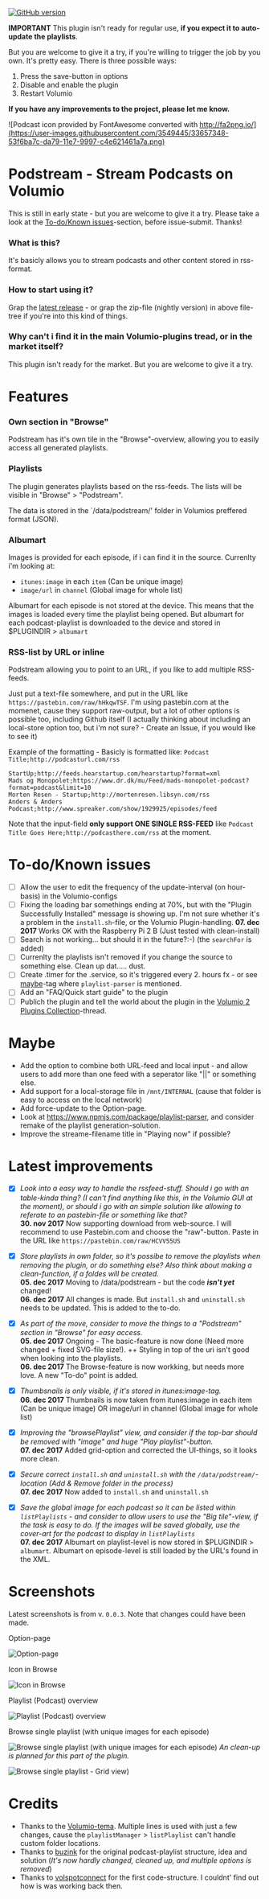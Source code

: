 [![GitHub version](https://badge.fury.io/gh/exetico%2Fvolumio-plugins.svg)](https://badge.fury.io/gh/exetico%2Fvolumio-plugins)

**IMPORTANT**
This plugin isn't ready for regular use, **if you expect it to auto-update the playlists**.

But you are welcome to give it a try, if you're willing to trigger the job by you own. It's pretty easy. There is three possible ways:
1. Press the save-button in options
2. Disable and enable the plugin
3. Restart Volumio

**If you have any improvements to the project, please let me know.**


![Podcast icon provided by FontAwesome converted with http://fa2png.io/](https://user-images.githubusercontent.com/3549445/33657348-53f6ba7c-da79-11e7-9997-c4e621461a7a.png)


# Podstream - Stream Podcasts on Volumio
This is still in early state - but you are welcome to give it a try. Please take a look at the [To-do/Known issues](#to-doknown-issues)-section, before issue-submit. Thanks!

### What is this?
It's basicly allows you to stream podcasts and other content stored in rss-format.

### How to start using it?
Grap the [latest release](https://github.com/exetico/volumio-plugins/releases/latest) - or grap the zip-file (nightly version) in above file-tree if you're into this kind of things.

### Why can't i find it in the main Volumio-plugins tread, or in the market itself?
This plugin isn't ready for the market. But you are welcome to give it a try.


# Features
### Own section in "Browse"
Podstream has it's own tile in the "Browse"-overview, allowing you to easily access all generated playlists.

### Playlists
The plugin generates playlists based on the rss-feeds. The lists will be visible in "Browse" > "Podstream". 

The data is stored in the `/data/podstream/' folder in Volumios preffered format (JSON).

### Albumart
Images is provided for each episode, if i can find it in the source. Currenlty i'm looking at:
- `itunes:image` in each `item` (Can be unique image)
- `image/url` in `channel` (Global image for whole list)

Albumart for each episode is not stored at the device. This means that the images is loaded every time the playlist being opened. But albumart for each podcast-playlist is downloaded to the device and stored in $PLUGINDIR > `albumart`

### RSS-list by URL or inline
Podstream allowing you to point to an URL, if you like to add multiple RSS-feeds.

Just put a text-file somewhere, and put in the URL like `https://pastebin.com/raw/hHkqwTSF`. I'm using pastebin.com at the momenet, cause they support raw-output, but a lot of other options is possible too, including Github itself (I actually thinking about including an local-store option too, but i'm not sure? - Create an Issue, if you would like to see it)

Example of the formatting - Basicly is formatted like: `Podcast Title;http://podcasturl.com/rss`
```
StartUp;http://feeds.hearstartup.com/hearstartup?format=xml
Mads og Monopolet;https://www.dr.dk/mu/Feed/mads-monopolet-podcast?format=podcast&limit=10
Morten Resen - Startup;http://mortenresen.libsyn.com/rss
Anders & Anders Podcast;http://www.spreaker.com/show/1929925/episodes/feed
```
Note that the input-field **only support ONE SINGLE RSS-FEED** like `Podcast Title Goes Here;http://podcasthere.com/rss` at the moment.

# To-do/Known issues
- [ ] Allow the user to edit the frequency of the update-interval (on hour-basis) in the Volumio-configs
- [ ] Fixing the loading bar somethings ending at 70%, but with the "Plugin Successfully Installed" message is showing up. I'm not sure whether it's a problem in the `install.sh`-file, or the Volumio Plugin-handling. **07. dec 2017** Works OK with the Raspberry Pi 2 B (Just tested with clean-install)
- [ ] Search is not working... but should it in the future?:-) (the `searchFor` is added)
- [ ] Currenlty the playlists isn't removed if you change the source to something else. Clean up dat..... dust.
- [ ] Create .timer for the .service, so it's triggered every 2. hours fx - or see [maybe](#maybe)-tag where `playlist-parser` is mentioned.
- [ ] Add an "FAQ/Quick start guide" to the plugin
- [ ] Publich the plugin and tell the world about the plugin in the [Volumio 2 Plugins Collection](https://volumio.org/forum/volumio-plugins-collection-t6251.html)-thread.

# Maybe
- Add the option to combine both URL-feed and local input - and allow users to add more than one feed with a seperator like "||" or something else.
- Add support for a local-storage file in `/mnt/INTERNAL` (cause that folder is easy to access on the local network)
- Add force-update to the Option-page.
- Look at https://www.npmjs.com/package/playlist-parser, and consider remake of the playlist generation-solution.
- Improve the streame-filename title in "Playing now" if possible?

# Latest improvements
- [x] _Look into a easy way to handle the rssfeed-stuff. Should i go with an table-kinda thing? (I can't find anything like this, in the Volumio GUI at the moment), or should i go with an simple solution like allowing to referate to an pastebin-file or something like that?_<br/>
 **30. nov 2017** Now supporting download from web-source. I will recommend to use Pastebin.com and choose the "raw"-button. Paste in the URL like `https://pastebin.com/raw/HCVV55US`
- [x] _Store playlists in own folder, so it's possibe to remove the playlists when removing the plugin, or do something else? Also think about making a clean-function, if a foldes will be created._<br/>
 **05. dec 2017** Moving to /data/podstream - but the code ***isn't yet*** changed!<br/>
 **06. dec 2017** All changes is made. But `install.sh` and `uninstall.sh` needs to be updated. This is added to the to-do.
- [x] _As part of the move, consider to move the things to a "Podstream" section in "Browse" for easy access._<br/>
 **05. dec 2017** Ongoing - The basic-feature is now done (Need more changed + fixed SVG-file size!). ++ Styling in top of the uri isn't good when looking into the playlists.<br/>
 **06. dec 2017** The Browse-feature is now workking, but needs more love. A new "To-do" point is added.
- [x] _Thumbsnails is only visible, if it's stored in itunes:image-tag._<br/>
 **06. dec 2017** Thumbnails is now taken from itunes:image in each item (Can be unique image) OR image/url in channel (Global image for whole list)
- [x] _Improving the "browsePlaylist" view, and consider if the top-bar should be removed with  "image" and huge "Play playlist"-button._<br/>
 **07. dec 2017** Added grid-option and corrected the UI-things, so it looks more clean.
- [x] _Secure correct `install.sh` and `uninstall.sh` with the `/data/podstream/`-location (Add & Remove folder in the process)_<br/>
 **07. dec 2017** Now added to `install.sh` and `uninstall.sh`
- [x] _Save the global image for each podcast so it can be listed within `listPlaylists` - and consider to allow users to use the "Big tile"-view, if the task is easy to do. If the images will be saved globally, use the cover-art for the podcast to display in `listPlaylists`_ <br/>
 **07. dec 2017** Albumart on playlist-level is now stored in $PLUGINDIR > `albumart`. Albumart on episode-level is still loaded by the URL's found in the XML.


# Screenshots
Latest screenshots is from v. `0.0.3`. Note that changes could have been made.

Option-page

![Option-page](https://user-images.githubusercontent.com/3549445/33711098-0fb525e0-db43-11e7-9c2e-ec33b3777c8a.png)

Icon in Browse

![Icon in Browse](https://user-images.githubusercontent.com/3549445/33711139-3abfbc1e-db43-11e7-9539-1a425259bdaa.png)

Playlist (Podcast) overview

![Playlist (Podcast) overview](https://user-images.githubusercontent.com/3549445/33711171-54f23a1c-db43-11e7-9d93-5917cd15cb43.png)

Browse single playlist (with unique images for each episode)

![Browse single playlist (with unique images for each episode)](https://user-images.githubusercontent.com/3549445/33711230-934c3a74-db43-11e7-96e8-4fa55402357d.png)
_An clean-up is planned for this part of the plugin._

![Browse single playlist - Grid view)](https://user-images.githubusercontent.com/3549445/33715801-1d48a6e4-db54-11e7-9eba-7877f12f1bb3.png)


# Credits
- Thanks to the [Volumio-tema](https://github.com/volumio/Volumio2). Multiple lines is used with just a few changes, cause the `playlistManager` > `listPlaylist` can't handle custom folder locations.
- Thanks to [buzink](https://github.com/buzink/podcast2playlist) for the original podcast-playlist structure, idea and solution (_It's now hardly changed, cleaned up, and multiple options is removed_)
- Thanks to [volspotconnect](https://github.com/balbuze/volumio-plugins/tree/master/plugins/music_service/volspotconnect) for the first code-structure. I couldnt' find out how is was working back then.